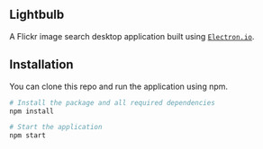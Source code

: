 ## Lightbulb 
A Flickr image search desktop application built using [`Electron.io`](http://electron.atom.io/).

## Installation

You can clone this repo and run the application using npm.

```sh
# Install the package and all required dependencies
npm install

# Start the application
npm start
```
